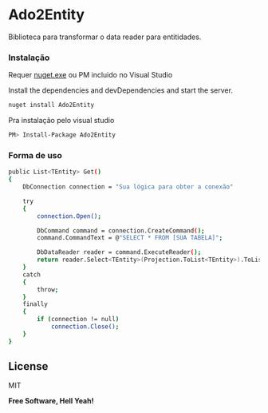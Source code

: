 # Ado2Entity

Biblioteca para transformar o data reader para entitidades.

### Instalação

Requer [nuget.exe](https://www.nuget.org/downloads/) ou PM incluido no Visual Studio

Install the dependencies and devDependencies and start the server.

```sh
nuget install Ado2Entity
```

Pra instalação pelo visual studio

```sh
PM> Install-Package Ado2Entity
```

### Forma de uso

```sh
public List<TEntity> Get()
{
    DbConnection connection = "Sua lógica para obter a conexão"

    try
    {
        connection.Open();

        DbCommand command = connection.CreateCommand();
        command.CommandText = @"SELECT * FROM [SUA TABELA]";

        DbDataReader reader = command.ExecuteReader();
        return reader.Select<TEntity>(Projection.ToList<TEntity>).ToList();
    }
    catch
    {
        throw;
    }
    finally
    {
        if (connection != null)
            connection.Close();
    }
}
```

License
----

MIT


**Free Software, Hell Yeah!**

